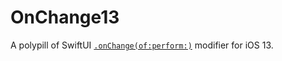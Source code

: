 # OnChange13

A polypill of SwiftUI [`.onChange(of:perform:)`](https://developer.apple.com/documentation/swiftui/view/onchange(of:perform:)) modifier for iOS 13.
